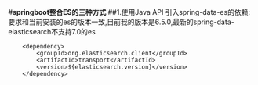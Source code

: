 #**springboot整合ES的三种方式**
##1.使用Java API
引入spring-data-es的依赖:要求和当前安装的es的版本一致,目前我的版本是6.5.0,最新的spring-data-elasticsearch不支持7.0的es
<!--引入spring-data-es的依赖-->
        <dependency>
            <groupId>org.elasticsearch.client</groupId>
            <artifactId>transport</artifactId>
            <version>${elasticsearch.version}</version>
        </dependency>
